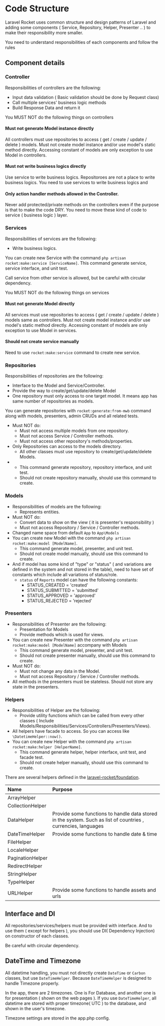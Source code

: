 # Code Structure

Laravel Rocket uses common structure and design patterns of Laravel and adding some components ( Service, Repository, Helper, Presenter .. ) to make their responsibility more smaller.

You need to understand responsibilities of each components and follow the rules

## Component details

### Controller

Responsibilities of controllers are the following:

  * Input data validation ( Basic validation should be done by Request class)
  * Call multiple services' business logic methods
  * Build Response Data and return it

You MUST NOT do the following things on controllers

#### Must not generate Model instance directly

All controllers must use repositories to access ( get / create / update / delete ) models. Must not create model instance and/or use model's static method directly. Accessing constant of models are only exception to use Model in controllers.

#### Must not write business logics directly

Use service to write business logics. Repositoroes are not a place to write business logics. You need to use services to write business logics and 

#### Only action handler methods allowed in the Controller.

Never add protected/private methods on the controllers even if the purpose is that to make the code DRY. You need to move these kind of code to service ( business logic ) layer.

### Services

Responsibilities of services are the following:

* Write business logics.

You can create new Service with the command `php artisan rocket:make:service [ServiceName]`. This command generate service, service interface, and unit test.

Call service from other service is allowed, but be careful with circular dependency.

You MUST NOT do the following things on services

#### Must not generate Model directly

All services must use repositories to access ( get / create / update / delete ) models same as controllers. Must not create model instance and/or use model's static method directly. Accessing constant of models are only exception to use Model in services.

#### Should not create service manually

Need to use `rocket:make:service` command to create new service.


### Repositories

Responsibilities of repositories are the following:

  * Interface to the Model and Service/Controller.
  * Provide the way to create/get/update/delete Model
  * One repository must only access to one target model. It means app has same number of repositories as models.

You can generate repositories with `rocket:generate:from-mwb` command along with models, presenters, admin CRUDs and all related tests. 


* Must NOT do:
  * Must not access multiple models from one repository.
  * Must not access Service / Controller methods.
  * Must not access other repository's methods/properties.
* Only Repositories can access to the models directory.
  * All other classes must use repository to create/get/update/delete Models.
* 
  * This command generate repository, repository interface, and unit test.
  * Should not create repository manually, should use this command to create.

### Models
* Responsibilities of models are the following:
  * Represents entities.
* Must NOT do:
  * Convert data to show on the view ( it is presenter's responsibility )
  * Must not access Repository / Service / Controller methods.
* Changed name space from default `App` to `App\Models`
* You can create new Model with the command `php artisan rocket:make:model [ModelName]`.
  * This command generate model, presenter, and unit test.
  * Should not create model manually, should use this command to create.
* And if model has some kind of "type" or "status" ( and variations are defined in the system and not stored in the table), need to have set of constants which include all variations of status/role.
  * `status` of `Reports` model can have the following constants:
    * STATUS_CREATED = 'created'
    * STATUS_SUBMITTED = 'submitted'
    * STATUS_APPROVED = 'approved'
    * STATUS_REJECTED = 'rejected'

### Presenters
* Responsibilities of Presenter are the following:
  * Presentation for Models
  * Provide methods which is used for views.
* You can create new Presenter with the command `php artisan rocket:make:model [ModelName]` accompany with Models
  * This command generate model, presenter, and unit test.
  * Should not create presenter manually, should use this command to create.
* Must NOT do:
  * Must not change any data in the Model.
  * Must not access Repository / Service / Controller methods.
* All methods in the presenters must be stateless. Should not store any state in the presenters.

### Helpers
* Responsibilities of Helper are the following:
  * Provide utility functions which can be called from every other classes ( Include Models/Responsibilities/Services/Controllers/Presenters/Views).
* All helpers have facade to access. So you can access like `\DatetimeHelper::now()`.
* You can create new Helper with the command `php artisan rocket:make:helper [HelperName]`.
  * This command generate helper, helper interface, unit test, and facade test.
  * Should not create helper manually, should use this command to create.


There are several helpers defined in the [laravel-rocket/foundation](https://github.com/laravel-rocket/foundation/tree/master/src/Helpers).

|Name|Purpose|
|:--|:--|
|ArrayHelper||
|CollectionHelper||
|DataHelper|Provide some functions to handle data stored in the system. Such as list of countries , currencies, languages|
|DateTimeHelper|Provide some functions to handle date & time|
|FileHelper||
|LocaleHelper||
|PaginationHelper||
|RedirectHelper||
|StringHelper||
|TypeHelper||
|URLHelper|Provide some functions to handle assets and urls|


## Interface and DI

All repositories/services/helpers must be provided with interface. And to use them ( except for helpers ), you should use DI( Dependency Injection) on constructor of each classes.

Be careful with circular dependency.

## DateTime and Timezone

All datetime handling, you must not directly create `DateTime` or `Carbon` classes, but use `DateTimeHelper`. Because `DateTimeHelper` is designed to handle Timezone properly.

In the app, there are 2 timezones. One is For Database, and another one is for presentation ( shown on the web pages ). If you use `DateTimeHelper`, all datetime are stored with proper timezone( UTC ) to the database, and shown in the user's timezone.

Timezone settings are stored in the app.php config.

